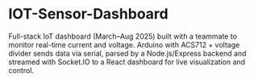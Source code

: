 # IOT-Sensor-Dashboard
Full-stack IoT dashboard (March–Aug 2025) built with a teammate to monitor real-time current and voltage. Arduino with ACS712 + voltage divider sends data via serial, parsed by a Node.js/Express backend and streamed with Socket.IO to a React dashboard for live visualization and control.
